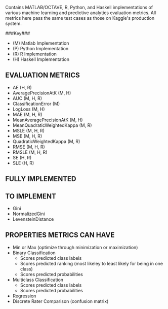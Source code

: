 Contains MATLAB/OCTAVE, R, Python, and Haskell implementations of various machine learning and predictive analytics evaluation metrics. All metrics here pass the same test cases as those on Kaggle's production system.

###Key###

 - (M) Matlab Implementation
 - (P) Python Implementation
 - (R) R Implementation
 - (H) Haskell Implementation

EVALUATION METRICS
------------------

 - AE (H, R)
 - AveragePrecisionAtK (M, H)
 - AUC (M, H, R)
 - ClassificationError (M)
 - LogLoss (M, H)
 - MAE (M, H, R)
 - MeanAveragePrecisionAtK (M, H)
 - MeanQuadraticWeightedKappa (M, R)
 - MSLE (M, H, R)
 - MSE (M, H, R)
 - QuadraticWeightedKappa (M, R)
 - RMSE (M, H, R)
 - RMSLE (M, H, R)
 - SE (H, R)
 - SLE (H, R)

FULLY IMPLEMENTED
-----------------

TO IMPLEMENT
------------

 - Gini
 - NormalizedGini
 - LevensteinDistance

PROPERTIES METRICS CAN HAVE
---------------------------

 - Min or Max (optimize through minimization or maximization)
 - Binary Classification
   - Scores predicted class labels
   - Scores predicted ranking (most likeley to least likely for being in one class)
   - Scores predicted probabilities
 - Multiclass Classification
   - Scores predicted class labels
   - Scores predicted probabilities
 - Regression
 - Discrete Rater Comparison (confusion matrix)

